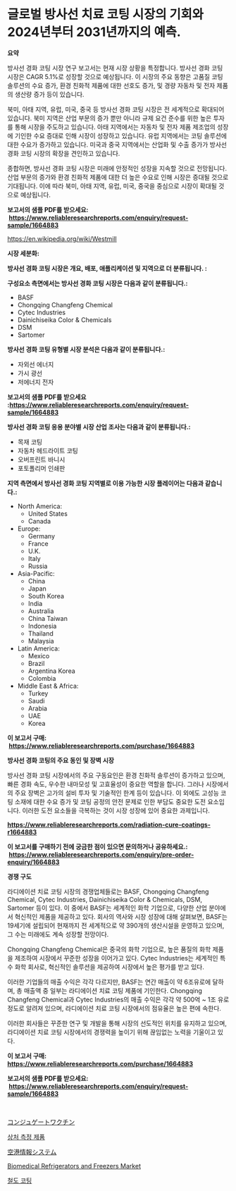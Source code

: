 <p><h1>글로벌 방사선 치료 코팅 시장의 기회와 2024년부터 2031년까지의 예측.</h1></p><p><strong>요약</strong></p>
<p><p>방사선 경화 코팅 시장 연구 보고서는 현재 시장 상황을 특정합니다. 방사선 경화 코팅 시장은 CAGR 5.1%로 성장할 것으로 예상됩니다. 이 시장의 주요 동향은 고품질 코팅 솔루션의 수요 증가, 환경 친화적 제품에 대한 선호도 증가, 및 경량 자동차 및 전자 제품의 생산량 증가 등이 있습니다.</p><p>북미, 아태 지역, 유럽, 미국, 중국 등 방사선 경화 코팅 시장은 전 세계적으로 확대되어 있습니다. 북미 지역은 산업 부문의 증가 뿐만 아니라 규제 요건 준수를 위한 높은 투자를 통해 시장을 주도하고 있습니다. 아태 지역에서는 자동차 및 전자 제품 제조업의 성장에 기인한 수요 증대로 인해 시장이 성장하고 있습니다. 유럽 지역에서는 코팅 솔루션에 대한 수요가 증가하고 있습니다. 미국과 중국 지역에서는 산업화 및 수출 증가가 방사선 경화 코팅 시장의 확장을 견인하고 있습니다.</p><p>종합하면, 방사선 경화 코팅 시장은 미래에 안정적인 성장을 지속할 것으로 전망됩니다. 산업 부문의 증가와 환경 친화적 제품에 대한 더 높은 수요로 인해 시장은 증대될 것으로 기대됩니다. 이에 따라 북미, 아태 지역, 유럽, 미국, 중국을 중심으로 시장이 확대될 것으로 예상됩니다.</p></p>
<p><strong>보고서의 샘플 PDF를 받으세요: &nbsp;<a href="https://www.reliableresearchreports.com/enquiry/request-sample/1664883">https://www.reliableresearchreports.com/enquiry/request-sample/1664883</a></strong></p>
<p><a href="https://en.wikipedia.org/wiki/Westmill">https://en.wikipedia.org/wiki/Westmill</a></p>
<p><strong>시장 세분화:</strong></p>
<p><strong> 방사선 경화 코팅 시장은 개요, 배포, 애플리케이션 및 지역으로 더 분류됩니다. :</strong></p>
<p><strong>구성요소 측면에서는 방사선 경화 코팅 시장은 다음과 같이 분류됩니다.:</strong></p>
<p><ul><li>BASF</li><li>Chongqing Changfeng Chemical</li><li>Cytec Industries</li><li>Dainichiseika Color & Chemicals</li><li>DSM</li><li>Sartomer</li></ul></p>
<p><strong> 방사선 경화 코팅 유형별 시장 분석은 다음과 같이 분류됩니다.:</strong></p>
<p><ul><li>자외선 에너지</li><li>가시 광선</li><li>저에너지 전자</li></ul></p>
<p><strong>보고서의 샘플 PDF를 받으세요 :<a href="https://www.reliableresearchreports.com/enquiry/request-sample/1664883">https://www.reliableresearchreports.com/enquiry/request-sample/1664883</a></strong></p>
<p><strong> 방사선 경화 코팅 응용 분야별 시장 산업 조사는 다음과 같이 분류됩니다.:</strong></p>
<p><ul><li>목재 코팅</li><li>자동차 헤드라이트 코팅</li><li>오버프린트 바니시</li><li>포토폴리머 인쇄판</li></ul></p>
<p><strong>지역 측면에서 방사선 경화 코팅 지역별로 이용 가능한 시장 플레이어는 다음과 같습니다.:</strong></p>
<p><ul>
    <li>
        North America:
        <ul>
            <li>United States</li>
            <li>Canada</li>
        </ul>
    </li>
    <li>
        Europe:
        <ul>
            <li>Germany</li>
            <li>France</li>
            <li>U.K.</li>
            <li>Italy</li>
            <li>Russia</li>
        </ul>
    </li>
    <li>
        Asia-Pacific:
        <ul>
            <li>China</li>
            <li>Japan</li>
            <li>South Korea</li>
            <li>India</li>
            <li>Australia</li>
            <li>China Taiwan</li>
            <li>Indonesia</li>
            <li>Thailand</li>
            <li>Malaysia</li>
        </ul>
    </li>
    <li>
        Latin America:
        <ul>
            <li>Mexico</li>
            <li>Brazil</li>
            <li>Argentina Korea</li>
            <li>Colombia</li>
        </ul>
    </li>
    <li>
        Middle East & Africa:
        <ul>
            <li>Turkey</li>
            <li>Saudi</li>
            <li>Arabia</li>
            <li>UAE</li>
            <li>Korea</li>
        </ul>
    </li>
    </ul></p>
<p><strong>이 보고서 구매: &nbsp;<a href="https://www.reliableresearchreports.com/purchase/1664883">https://www.reliableresearchreports.com/purchase/1664883</a></strong></p>
<p><strong>방사선 경화 코팅의 주요 동인 및 장벽 시장</strong></p>
<p><p>방사선 경화 코팅 시장에서의 주요 구동요인은 환경 친화적 솔루션이 증가하고 있으며, 빠른 경화 속도, 우수한 내마모성 및 고효율성이 중요한 역할을 합니다. 그러나 시장에서의 주요 장벽은 고가의 설비 투자 및 기술적인 한계 등이 있습니다. 이 외에도 고성능 코팅 소재에 대한 수요 증가 및 코팅 공정의 안전 문제로 인한 부담도 중요한 도전 요소입니다. 이러한 도전 요소들을 극복하는 것이 시장 성장에 있어 중요한 과제입니다.</p></p>
<p><strong><a href="https://www.reliableresearchreports.com/radiation-cure-coatings-r1664883">https://www.reliableresearchreports.com/radiation-cure-coatings-r1664883</a></strong></p>
<p><strong>이 보고서를 구매하기 전에 궁금한 점이 있으면 문의하거나 공유하세요.: &nbsp;<a href="https://www.reliableresearchreports.com/enquiry/pre-order-enquiry/1664883">https://www.reliableresearchreports.com/enquiry/pre-order-enquiry/1664883</a></strong></p>
<p><strong>경쟁 구도</strong></p>
<p><p>라디에이션 치료 코팅 시장의 경쟁업체들로는 BASF, Chongqing Changfeng Chemical, Cytec Industries, Dainichiseika Color & Chemicals, DSM, Sartomer 등이 있다. 이 중에서 BASF는 세계적인 화학 기업으로, 다양한 산업 분야에서 혁신적인 제품을 제공하고 있다. 회사의 역사와 시장 성장에 대해 살펴보면, BASF는 19세기에 설립되어 현재까지 전 세계적으로 약 390개의 생산시설을 운영하고 있으며, 그 수는 미래에도 계속 성장할 전망이다.</p><p>Chongqing Changfeng Chemical은 중국의 화학 기업으로, 높은 품질의 화학 제품을 제조하여 시장에서 꾸준한 성장을 이어가고 있다. Cytec Industries는 세계적인 특수 화학 회사로, 혁신적인 솔루션을 제공하여 시장에서 높은 평가를 받고 있다.</p><p>이러한 기업들의 매출 수익은 각각 다르지만, BASF는 연간 매출이 약 6조유로에 달하며, 총 매출액 중 일부는 라디에이션 치료 코팅 제품에 기인한다. Chongqing Changfeng Chemical과 Cytec Industries의 매출 수익은 각각 약 500억 ~ 1조 유로 정도로 알려져 있으며, 라디에이션 치료 코팅 시장에서의 점유율은 높은 편에 속한다.</p><p>이러한 회사들은 꾸준한 연구 및 개발을 통해 시장의 선도적인 위치를 유지하고 있으며, 라디에이션 치료 코팅 시장에서의 경쟁력을 높이기 위해 끊임없는 노력을 기울이고 있다.</p></p>
<p><strong>이 보고서 구매: &nbsp; <a href="https://www.reliableresearchreports.com/purchase/1664883">https://www.reliableresearchreports.com/purchase/1664883</a></strong></p>
<p><strong>보고서의 샘플 PDF를 받으세요: &nbsp;<a href="https://www.reliableresearchreports.com/enquiry/request-sample/1664883">https://www.reliableresearchreports.com/enquiry/request-sample/1664883</a></strong><strong></strong></p>
<p>&nbsp;</p>
<p><p><a href="https://github.com/Fatimaklein1/Market-Research-Report-List-1/blob/main/4736070138366.md">コンジュゲートワクチン</a></p><p><a href="https://github.com/konokaryan/Market-Research-Report-List-1/blob/main/4404185144410.md">상처 측정 제품</a></p><p><a href="https://github.com/CloydAbbott2023/Market-Research-Report-List-2/blob/main/5015897138365.md">空港情報システム</a></p><p><a href="https://issuu.com/reportprime-2/docs/biomedical-refrigerators-and-freezers-market-size-">Biomedical Refrigerators and Freezers Market</a></p><p><a href="https://medium.com/@delaneywill28/%EC%B2%A0%EB%8F%84-%EC%BD%94%ED%8C%85-%EC%82%B0%EC%97%85-%EB%B6%84%EC%84%9D-%EB%B3%B4%EA%B3%A0%EC%84%9C-%EC%8B%9C%EC%9E%A5-%EA%B7%9C%EB%AA%A8-%EC%A0%90%EC%9C%A0%EC%9C%A8-%EC%9D%91%EC%9A%A9-%EB%B6%84%EC%95%BC-%EB%B0%8F-%EC%A7%80%EC%97%AD%EB%B3%84-%EB%8F%99%ED%96%A5-%EA%B2%BD%EC%9F%81-%EC%A0%84%EB%9E%B5-2024-2031-453dd7a60ccb">철도 코팅</a></p></p>